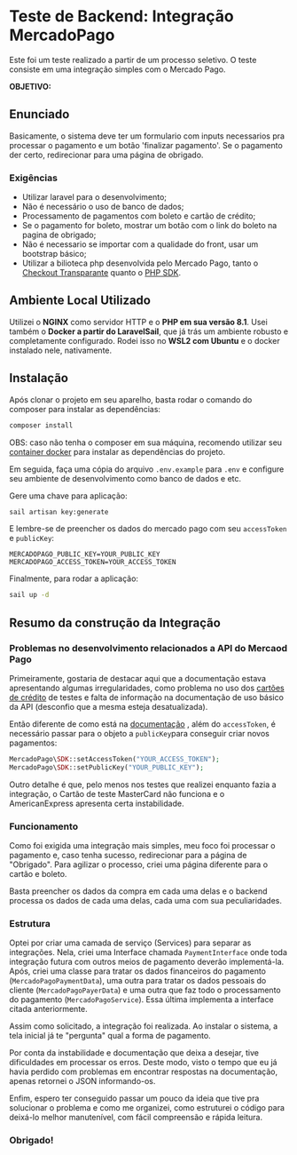 # Teste de Backend: Integração MercadoPago

Este foi um teste realizado a partir de um processo seletivo. O teste consiste em uma integração simples com o
Mercado Pago.

**OBJETIVO:**

## Enunciado

Basicamente, o sistema deve ter um formulario com inputs necessarios pra processar o pagamento e um botão
'finalizar pagamento'. Se o pagamento der certo, redirecionar para uma página de obrigado.

### Exigências

- Utilizar laravel para o desenvolvimento;
- Não é necessário o uso de banco de dados;
- Processamento de pagamentos com boleto e cartão de crédito;
- Se o pagamento for boleto, mostrar um botão com o link do boleto na pagina de obrigado;
- Não é necessario se importar com a qualidade do front, usar um bootstrap básico;
- Utilizar a bilioteca php desenvolvida pelo Mercado Pago, tanto o
  [Checkout Transparante](https://www.mercadopago.com.br/developers/pt/guides/payments/api/introduction/) quanto o
  [PHP SDK](https://www.mercadopago.com.br/developers/pt/guides/sdks/official/php/).

## Ambiente Local Utilizado

Utilizei o **NGINX** como servidor HTTP e o **PHP em sua versão 8.1**. Usei também o **Docker a partir do LaravelSail**,
que já trás um ambiente robusto e completamente configurado.
Rodei isso no **WSL2 com Ubuntu** e o docker instalado nele, nativamente.

## Instalação

Após clonar o projeto em seu aparelho, basta rodar o comando do composer para instalar as
dependências:

```bash
composer install
```

OBS: caso não tenha o composer em sua máquina, recomendo utilizar seu [container
docker](https://hub.docker.com/_/composer) para instalar as dependências do projeto.

Em seguida, faça uma cópia do arquivo `.env.example` para `.env` e configure seu ambiente de desenvolvimento como
banco de dados e etc.

Gere uma chave para aplicação:

```bash
sail artisan key:generate
```

E lembre-se de preencher os dados do mercado pago com seu `accessToken` e `publicKey`:

```dotenv
MERCADOPAGO_PUBLIC_KEY=YOUR_PUBLIC_KEY
MERCADOPAGO_ACCESS_TOKEN=YOUR_ACCESS_TOKEN
```

Finalmente, para rodar a aplicação:

```bash
sail up -d
```

## Resumo da construção da Integração

### Problemas no desenvolvimento relacionados a API do Mercaod Pago

Primeiramente, gostaria de destacar aqui que a documentação estava apresentando algumas irregularidades, como problema
no uso dos
[cartões de crédito](https://www.mercadopago.com.br/developers/pt/docs/checkout-api/integration-test/test-cards) de
testes e falta de informação na documentação de uso básico da API (desconfio que a mesma esteja desatualizada).

Então diferente de como está na
[documentação](https://www.mercadopago.com.br/developers/pt/docs/checkout-api/payment-methods/receiving-payment-by-card)
, além do `accessToken`, é necessário passar para o objeto a `publicKey`para conseguir criar novos pagamentos:

```php
MercadoPago\SDK::setAccessToken("YOUR_ACCESS_TOKEN");
MercadoPago\SDK::setPublicKey("YOUR_PUBLIC_KEY");
```

Outro detalhe é que, pelo menos nos testes que realizei enquanto fazia a integração, o Cartão de teste MasterCard
não funciona e o AmericanExpress apresenta certa instabilidade.

### Funcionamento

Como foi exigida uma integração mais simples, meu foco foi processar o pagamento e, caso tenha sucesso, redirecionar
para a página de "Obrigado". Para agilizar o processo, criei uma página diferente para o cartão e boleto.

Basta preencher os dados da compra em cada uma delas e o backend processa os dados de cada uma delas, cada uma com
sua peculiaridades.

### Estrutura

Optei por criar uma camada de serviço (Services) para separar as integrações. Nela, criei uma Interface chamada
`PaymentInterface` onde toda integração futura com outros meios de pagamento deverão implementá-la.
Após, criei uma classe para tratar os dados financeiros do pagamento (`MercadoPagoPaymentData`), uma outra para tratar
os dados pessoais do cliente (`MercadoPagoPayerData`) e uma outra que faz todo o processamento do pagamento
(`MercadoPagoService`). Essa última implementa a interface citada anteriormente.

Assim como solicitado, a integração foi realizada. Ao instalar o sistema, a tela inicial já te "pergunta" qual a forma
de pagamento.

Por conta da instabilidade e documentação que deixa a desejar, tive dificuldades em processar os erros. Deste modo,
visto o tempo que eu já havia perdido com problemas em encontrar respostas na documentação, apenas retornei o JSON
informando-os.

Enfim, espero ter conseguido passar um pouco da ideia que tive pra solucionar o problema e como me organizei, como
estruturei o código para deixá-lo melhor manutenível, com fácil compreensão e rápida leitura.

### Obrigado!
